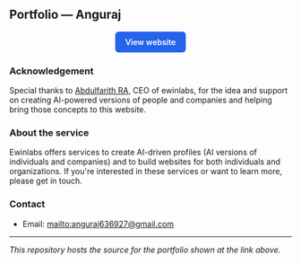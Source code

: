 
## Portfolio — Anguraj

<p align="center">
	<a href="https://anguraj2004.github.io/portfolio/" target="_blank" rel="noopener noreferrer" style="display:inline-block;padding:10px 18px;background:#2563eb;color:#fff;border-radius:6px;text-decoration:none;font-weight:600">View website</a>
</p>

### Acknowledgement

Special thanks to [Abdulfarith RA](https://github.com/abd-farith), CEO of ewinlabs, for the idea and support on creating AI-powered versions of people and companies and helping bring those concepts to this website.

### About the service

Ewinlabs offers services to create AI-driven profiles (AI versions of individuals and companies) and to build websites for both individuals and organizations. If you're interested in these services or want to learn more, please get in touch.

### Contact

- Email: <mailto:anguraj636927@gmail.com>

---

_This repository hosts the source for the portfolio shown at the link above._
